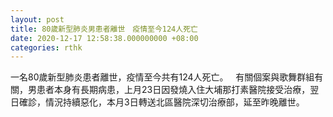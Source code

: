 ```yaml
---
layout: post
title: 80歲新型肺炎男患者離世　疫情至今124人死亡
date: 2020-12-17 12:58:38.000000000 +08:00
categories: rthk
---
```


一名80歲新型肺炎患者離世，疫情至今共有124人死亡。
 
有關個案與歌舞群組有關，男患者本身有長期病患，上月23日因發燒入住大埔那打素醫院接受治療，翌日確診，情況持續惡化，本月3日轉送北區醫院深切治療部，延至昨晚離世。
